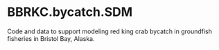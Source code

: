 # BBRKC.bycatch.SDM
Code and data to support modeling red king crab bycatch in groundfish fisheries in Bristol Bay, Alaska. 
